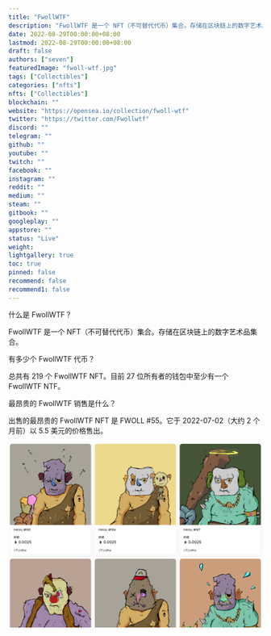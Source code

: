 ```yaml
---
title: "FwollWTF"
description: "FwollWTF 是一个 NFT（不可替代代币）集合。存储在区块链上的数字艺术品集合。"
date: 2022-08-29T00:00:00+08:00
lastmod: 2022-08-29T00:00:00+08:00
draft: false
authors: ["seven"]
featuredImage: "fwoll-wtf.jpg"
tags: ["Collectibles"]
categories: ["nfts"]
nfts: ["Collectibles"]
blockchain: ""
website: "https://opensea.io/collection/fwoll-wtf"
twitter: "https://twitter.com/Fwollwtf"
discord: ""
telegram: ""
github: ""
youtube: ""
twitch: ""
facebook: ""
instagram: ""
reddit: ""
medium: ""
steam: ""
gitbook: ""
googleplay: ""
appstore: ""
status: "Live"
weight: 
lightgallery: true
toc: true
pinned: false
recommend: false
recommend1: false
---
```

什么是 FwollWTF？

FwollWTF 是一个 NFT（不可替代代币）集合。存储在区块链上的数字艺术品集合。

有多少个 FwollWTF 代币？

总共有 219 个 FwollWTF NFT。目前 27 位所有者的钱包中至少有一个 FwollWTF NTF。

最昂贵的 FwollWTF 销售是什么？

出售的最昂贵的 FwollWTF NFT 是 FWOLL #55。它于 2022-07-02（大约 2 个月前）以 5.5 美元的价格售出。

![nft](1661750307134.png)